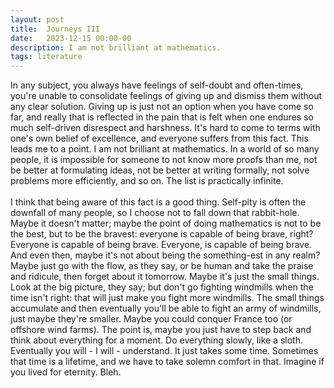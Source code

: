 ```yaml
---
layout: post
title:  Journeys III
date:   2023-12-15 00:00-00
description: I am not brilliant at mathematics. 
tags: literature
---
```


In any subject, you always have feelings of self-doubt and often-times, you're unable to consolidate feelings of giving up and dismiss them without any clear solution. Giving up is just not an option when you have come so far, and really that is reflected in the pain that is felt when one endures so much self-driven disrespect and harshness. It's hard to come to terms with one's own belief of excellence, and everyone suffers from this fact. This leads me to a point. I am not brilliant at mathematics. In a world of so many people, it is impossible for someone to not know more proofs than me, not be better at formulating ideas, not be better at writing formally, not solve problems more efficiently, and so on. The list is practically infinite. 
<br>
<br>
I think that being aware of this fact is a good thing. Self-pity is often the downfall of many people, so I choose not to fall down that rabbit-hole. Maybe it doesn't matter; maybe the point of doing mathematics is not to be the best, but to be the bravest: everyone is capable of being brave, right? Everyone is capable of being brave. Everyone, is capable of being brave. And even then, maybe it's not about being the something-est in any realm? Maybe just go with the flow, as they say, or be human and take the praise and ridicule, then forget about it tomorrow. Maybe it's just the small things. Look at the big picture, they say; but don't go fighting windmills when the time isn't right: that will just make you fight more windmills. The small things accumulate and then eventually you'll be able to fight an army of windmills, just maybe they're smaller. Maybe you could conquer France too (or offshore wind farms). The point is, maybe you just have to step back and think about everything for a moment. Do everything slowly, like a sloth. Eventually you will - I will - understand. It just takes some time. Sometimes that time is a lifetime, and we have to take solemn comfort in that. Imagine if you lived for eternity. Bleh.